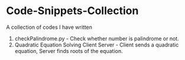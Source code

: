 # Code-Snippets-Collection
A collection of codes I have written

1. checkPalindrome.py  - Check whether number is palindrome or not.
2. Quadratic Equation Solving Client Server - Client sends a quadratic equation, Server finds roots of the equation.

